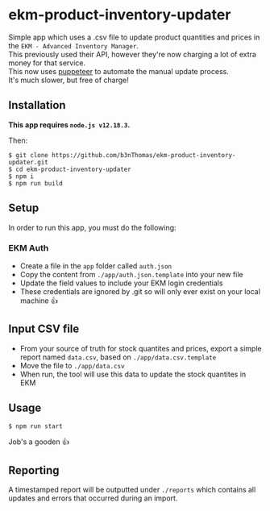 # ekm-product-inventory-updater
Simple app which uses a .csv file to update product quantities and prices in the `EKM - Advanced Inventory Manager`.  
This previously used their API, however they're now charging a lot of extra money for that service.  
This now uses [puppeteer](https://github.com/puppeteer/puppeteer) to automate the manual update process.  
It's much slower, but free of charge!  

## Installation

**This app requires `node.js v12.18.3`.**  

Then:

    $ git clone https://github.com/b3nThomas/ekm-product-inventory-updater.git
    $ cd ekm-product-inventory-updater
    $ npm i
    $ npm run build

## Setup

In order to run this app, you must do the following:

### EKM Auth
  - Create a file in the `app` folder called `auth.json`
  - Copy the content from `./app/auth.json.template` into your new file
  - Update the field values to include your EKM login credentials
  - These credentials are ignored by .git so will only ever exist on your local machine 👍

## Input CSV file
  - From your source of truth for stock quantites and prices, export a simple report named `data.csv`, based on `./app/data.csv.template`  
  - Move the file to `./app/data.csv`  
  - When run, the tool will use this data to update the stock quantites in EKM  

## Usage  

    $ npm run start

Job's a gooden 👍

## Reporting
A timestamped report will be outputted under `./reports` which contains all updates and errors that occurred during an import.  
